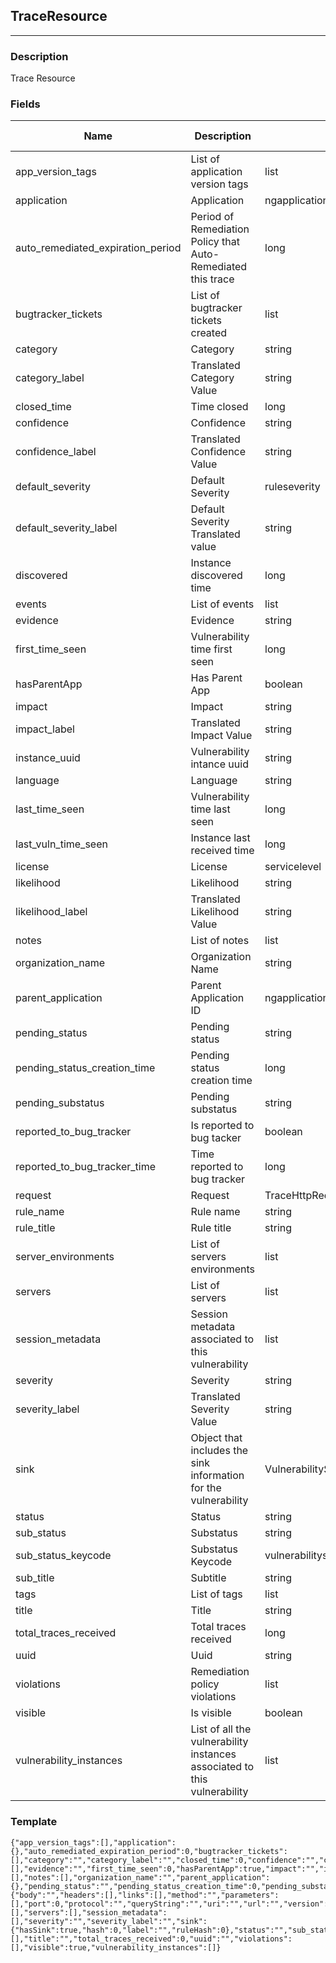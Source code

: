 ## TraceResource
---
### Description
Trace Resource
### Fields
| Name | Description | Type | Allowed Values | Required |
| ---- | ----------- | ---- | -------------- | -------- |
| app_version_tags | List of application version tags | list |  | false |
| application | Application | ngapplicationtracebaseresource |  | false |
| auto_remediated_expiration_period | Period of Remediation Policy that Auto-Remediated this trace | long |  | false |
| bugtracker_tickets | List of bugtracker tickets created | list |  | false |
| category | Category | string |  | false |
| category_label | Translated Category Value | string |  | false |
| closed_time | Time closed | long |  | false |
| confidence | Confidence | string |  | false |
| confidence_label | Translated Confidence Value | string |  | false |
| default_severity | Default Severity | ruleseverity |  | false |
| default_severity_label | Default Severity Translated value | string |  | false |
| discovered | Instance discovered time | long |  | false |
| events | List of events | list |  | false |
| evidence | Evidence | string |  | false |
| first_time_seen | Vulnerability time first seen | long |  | false |
| hasParentApp | Has Parent App | boolean |  | false |
| impact | Impact | string |  | false |
| impact_label | Translated Impact Value | string |  | false |
| instance_uuid | Vulnerability intance uuid | string |  | false |
| language | Language | string |  | false |
| last_time_seen | Vulnerability time last seen | long |  | false |
| last_vuln_time_seen | Instance last received time | long |  | false |
| license | License | servicelevel |  | false |
| likelihood | Likelihood | string |  | false |
| likelihood_label | Translated Likelihood Value | string |  | false |
| notes | List of notes | list |  | false |
| organization_name | Organization Name | string |  | false |
| parent_application | Parent Application ID | ngapplicationtracebaseresource |  | false |
| pending_status | Pending status | string |  | false |
| pending_status_creation_time | Pending status creation time | long |  | false |
| pending_substatus | Pending substatus | string |  | false |
| reported_to_bug_tracker | Is reported to bug tacker | boolean |  | false |
| reported_to_bug_tracker_time | Time reported to bug tracker | long |  | false |
| request | Request | TraceHttpRequestResource |  | false |
| rule_name | Rule name | string |  | false |
| rule_title | Rule title | string |  | false |
| server_environments | List of servers environments | list |  | false |
| servers | List of servers | list |  | false |
| session_metadata | Session metadata associated to this vulnerability | list |  | false |
| severity | Severity | string |  | false |
| severity_label | Translated Severity Value | string |  | false |
| sink | Object that includes the sink information for the vulnerability | VulnerabilitySinkResource |  | false |
| status | Status | string |  | false |
| sub_status | Substatus | string |  | false |
| sub_status_keycode | Substatus Keycode | vulnerabilitysubstatus |  | false |
| sub_title | Subtitle | string |  | false |
| tags | List of tags | list |  | false |
| title | Title | string |  | false |
| total_traces_received | Total traces received | long |  | false |
| uuid | Uuid | string |  | false |
| violations | Remediation policy violations | list |  | false |
| visible | Is visible | boolean |  | false |
| vulnerability_instances | List of all the vulnerability instances associated to this vulnerability | list |  | false |
### Template
```
{"app_version_tags":[],"application":{},"auto_remediated_expiration_period":0,"bugtracker_tickets":[],"category":"","category_label":"","closed_time":0,"confidence":"","confidence_label":"","default_severity":"","default_severity_label":"","discovered":0,"events":[],"evidence":"","first_time_seen":0,"hasParentApp":true,"impact":"","impact_label":"","instance_uuid":"","language":"","last_time_seen":0,"last_vuln_time_seen":0,"license":"","likelihood":"","likelihood_label":"","links":[],"notes":[],"organization_name":"","parent_application":{},"pending_status":"","pending_status_creation_time":0,"pending_substatus":"","reported_to_bug_tracker":true,"reported_to_bug_tracker_time":0,"request":{"body":"","headers":[],"links":[],"method":"","parameters":[],"port":0,"protocol":"","queryString":"","uri":"","url":"","version":""},"rule_name":"","rule_title":"","server_environments":[],"servers":[],"session_metadata":[],"severity":"","severity_label":"","sink":{"hasSink":true,"hash":0,"label":"","ruleHash":0},"status":"","sub_status":"","sub_title":"","sub_status_keycode":"","tags":[],"title":"","total_traces_received":0,"uuid":"","violations":[],"visible":true,"vulnerability_instances":[]}
```
